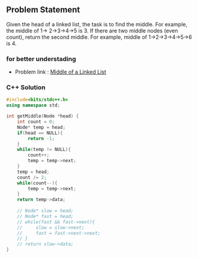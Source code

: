## Problem Statement

Given the head of a linked list, the task is to find the middle. For example, the middle of 1-> 2->3->4->5 is 3. If there are two middle nodes (even count), return the second middle. For example, middle of 1->2->3->4->5->6 is 4.

### for better understading
- Problem link : [Middle of a Linked List](https://www.geeksforgeeks.org/problems/finding-middle-element-in-a-linked-list/1?page=1&category=Linked%20List&status=solved&sortBy=difficulty)

### C++ Solution

```cpp
#include<bits/stdc++.h>
using namespace std;

int getMiddle(Node *head) {
    int count = 0;
    Node* temp = head;
    if(head == NULL){
        return -1;
    }
    while(temp != NULL){
        count++;
        temp = temp->next;
    }
    temp = head;
    count /= 2;
    while(count--){
        temp = temp->next;
    }
    return temp->data;
    
    // Node* slow = head;
    // Node* fast = head;
    // while(fast && fast->next){
    //     slow = slow->next;
    //     fast = fast->next->next;
    // }
    // return slow->data;
}
```